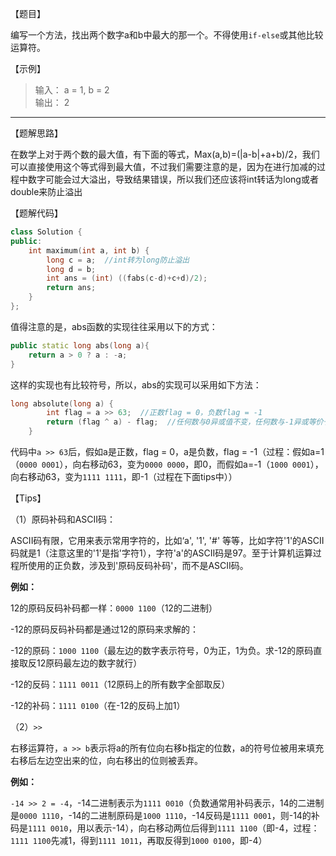 【题目】

编写一个方法，找出两个数字a和b中最大的那一个。不得使用`if-else`或其他比较运算符。

【示例】

> 输入： a = 1, b = 2  
> 输出： 2

---

【题解思路】

在数学上对于两个数的最大值，有下面的等式，Max(a,b)=(|a-b|+a+b)/2，我们可以直接使用这个等式得到最大值，不过我们需要注意的是，因为在进行加减的过程中数字可能会过大溢出，导致结果错误，所以我们还应该将int转话为long或者double来防止溢出

【题解代码】

```c++
class Solution {
public:
    int maximum(int a, int b) {
        long c = a;  //int转为long防止溢出
        long d = b;
        int ans = (int) ((fabs(c-d)+c+d)/2);
        return ans;
    }
};
```

值得注意的是，abs函数的实现往往采用以下的方式：

```c++
public static long abs(long a){
	return a > 0 ? a : -a;
}
```

这样的实现也有比较符号，所以，abs的实现可以采用如下方法：

```c++
long absolute(long a) {
        int flag = a >> 63;  //正数flag = 0，负数flag = -1
        return (flag ^ a) - flag;  //任何数与0异或值不变，任何数与-1异或等价于按位取反
    }
```

代码中`a >> 63`后，假如a是正数，flag = 0，a是负数，flag = -1（过程：假如a=1（`0000 0001`），向右移动63，变为`0000 0000`，即0，而假如a=-1（`1000 0001`），向右移动63，变为`1111 1111`，即-1（过程在下面tips中））

【Tips】

（1）原码补码和ASCII码：

ASCII码有限，它用来表示常用字符的，比如‘a', '1', '#' 等等，比如字符'1'的ASCII码就是1（注意这里的'1'是指'字符1），字符'a'的ASCII码是97。至于计算机运算过程所使用的正负数，涉及到'原码反码补码'，而不是ASCII码。

**例如：**

12的原码反码补码都一样：`0000 1100`（12的二进制）

-12的原码反码补码都是通过12的原码来求解的：

-12的原码：`1000 1100`（最左边的数字表示符号，0为正，1为负。求-12的原码直接取反12原码最左边的数字就行）

-12的反码：`1111 0011`（12原码上的所有数字全部取反）

-12的补码：`1111 0100`（在-12的反码上加1）

（2）`>>`

右移运算符，`a >> b`表示将a的所有位向右移b指定的位数，a的符号位被用来填充右移后左边空出来的位，向右移出的位则被丢弃。

**例如：**

`-14 >> 2 = -4`，-14二进制表示为`1111 0010`（负数通常用补码表示，14的二进制是`0000 1110`，-14的二进制原码是`1000 1110`，-14反码是`1111 0001`，则-14的补码是`1111 0010`，用以表示-14），向右移动两位后得到`1111 1100`（即-4，过程：`1111 1100`先减1，得到`1111 1011`，再取反得到`1000 0100`，即-4）

